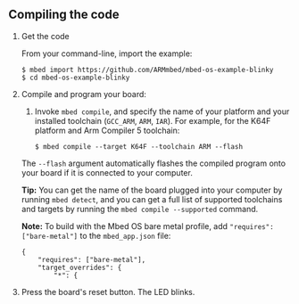 ## Compiling the code

1. Get the code

   From your command-line, import the example:

   ```console
   $ mbed import https://github.com/ARMmbed/mbed-os-example-blinky
   $ cd mbed-os-example-blinky
   ```

1. Compile and program your board:

   1. Invoke `mbed compile`, and specify the name of your platform and your installed toolchain (`GCC_ARM`, `ARM`, `IAR`). For example, for the K64F platform and Arm Compiler 5 toolchain:

       ```console
       $ mbed compile --target K64F --toolchain ARM --flash
       ```

   The `--flash` argument automatically flashes the compiled program onto your board if it is connected to your computer.

   <span class="tips">**Tip:** You can get the name of the board plugged into your computer by running `mbed detect`, and you can get a full list of supported toolchains and targets by running the `mbed compile --supported` command.</span>

   <span class="notes">**Note:** To build with the Mbed OS bare metal profile, add `"requires": ["bare-metal"]` to the `mbed_app.json` file:<br>
      ```NOCI
      {
          "requires": ["bare-metal"],
          "target_overrides": {
              "*": {
      ```
   </span>

1. Press the board's reset button. The LED blinks.

